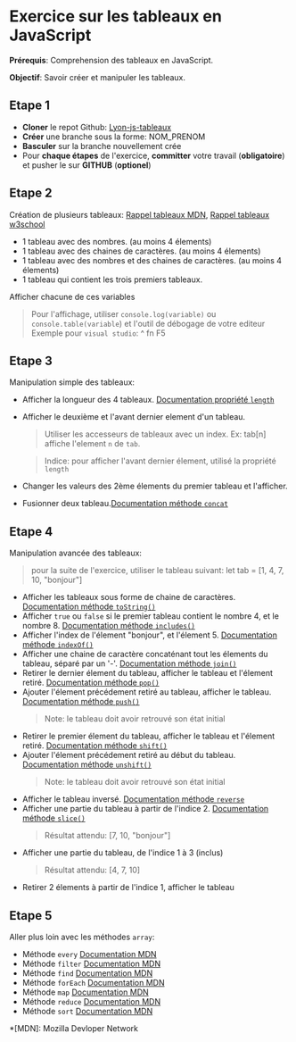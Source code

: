 # Exercice sur les tableaux en JavaScript

**Prérequis**: Comprehension des tableaux en JavaScript.

**Objectif**: Savoir créer et manipuler les tableaux.

## Etape 1

- **Cloner** le repot Github: [Lyon-js-tableaux](https://github.com/EdenSchoolFrance/Lyon-js-tableaux)
- **Créer** une branche sous la forme: NOM_PRENOM
- **Basculer** sur la branche nouvellement crée
- Pour **chaque étapes** de l'exercice, **committer** votre travail (**obligatoire**) et pusher le sur **GITHUB** (**optionel**)

## Etape 2

Création de plusieurs tableaux: [Rappel tableaux MDN](https://developer.mozilla.org/fr/docs/Web/JavaScript/Reference/Objets_globaux/Array), [Rappel tableaux w3school](https://www.w3schools.com/js/js_arrays.asp)

- 1 tableau avec des nombres. (au moins 4 élements)
- 1 tableau avec des chaines de caractères. (au moins 4 élements)
- 1 tableau avec des nombres et des chaines de caractères. (au moins 4 élements)
- 1 tableau qui contient les trois premiers tableaux.

Afficher chacune de ces variables 

> Pour l'affichage, utiliser `console.log(variable)` ou `console.table(variable`) et l'outil de débogage de votre editeur
> Exemple pour `visual studio`: ^ fn F5

## Etape 3

Manipulation simple des tableaux:

- Afficher la longueur des 4 tableaux. [Documentation propriété `length`](https://developer.mozilla.org/fr/docs/Web/JavaScript/Reference/Objets_globaux/Array/length)
- Afficher le deuxième et l'avant dernier element d'un tableau.
    > Utiliser les accesseurs de tableaux avec un index. Ex: tab[n] affiche l'element `n` de `tab`.

    > Indice: pour afficher l'avant dernier élement, utilisé la propriété `length`
- Changer les valeurs des 2ème élements du premier tableau et l'afficher.
- Fusionner deux tableau.[Documentation méthode `concat`](https://developer.mozilla.org/fr/docs/Web/JavaScript/Reference/Objets_globaux/Array/concat)

## Etape 4

Manipulation avancée des tableaux:

> pour la suite de l'exercice, utiliser le tableau suivant: let tab = [1, 4, 7, 10, "bonjour"]

- Afficher les tableaux sous forme de chaine de caractères. [Documentation méthode `toString()`](https://developer.mozilla.org/fr/docs/Web/JavaScript/Reference/Objets_globaux/Array/toString)
- Afficher `true` ou `false` si le premier tableau contient le nombre 4, et le nombre 8. [Documentation méthode `includes()`](https://developer.mozilla.org/fr/docs/Web/JavaScript/Reference/Objets_globaux/Array/includes)
- Afficher l'index de l'élement "bonjour", et l'élement 5. [Documentation méthode `indexOf()`](https://developer.mozilla.org/fr/docs/Web/JavaScript/Reference/Objets_globaux/Array/indexOf)
- Afficher une chaine de caractère concaténant tout les élements du tableau, séparé par un '-'. [Documentation méthode `join()`](https://developer.mozilla.org/fr/docs/Web/JavaScript/Reference/Objets_globaux/Array/join)
- Retirer le dernier élement du tableau, afficher le tableau et l'élement retiré. [Documentation méthode `pop()`](https://developer.mozilla.org/fr/docs/Web/JavaScript/Reference/Objets_globaux/Array/pop)
- Ajouter l'élement précédement retiré au tableau, afficher le tableau. [Documentation méthode `push()`](https://developer.mozilla.org/fr/docs/Web/JavaScript/Reference/Objets_globaux/Array/push)
    > Note: le tableau doit avoir retrouvé son état initial
- Retirer le premier élement du tableau, afficher le tableau et l'élement retiré. [Documentation méthode `shift()`](https://developer.mozilla.org/fr/docs/Web/JavaScript/Reference/Objets_globaux/Array/shift)
- Ajouter l'élement précédement retiré au début du tableau. [Documentation méthode `unshift()`](https://developer.mozilla.org/fr/docs/Web/JavaScript/Reference/Objets_globaux/Array/unshift)
    > Note: le tableau doit avoir retrouvé son état initial
- Afficher le tableau inversé. [Documentation méthode `reverse`](https://developer.mozilla.org/fr/docs/Web/JavaScript/Reference/Objets_globaux/Array/reverse)
- Afficher une partie du tableau à partir de l'indice 2. [Documentation méthode `slice()`](https://developer.mozilla.org/fr/docs/Web/JavaScript/Reference/Objets_globaux/Array/slice)
    > Résultat attendu: [7, 10, "bonjour"]
- Afficher une partie du tableau, de l'indice 1 à 3 (inclus)
    > Résultat attendu: [4, 7, 10]
- Retirer 2 élements  à partir de l'indice 1, afficher le tableau

## Etape 5

Aller plus loin avec les méthodes `array`: 

- Méthode `every` [Documentation MDN](https://developer.mozilla.org/fr/docs/Web/JavaScript/Reference/Objets_globaux/Array/every)
- Méthode `filter` [Documentation MDN](https://developer.mozilla.org/fr/docs/Web/JavaScript/Reference/Objets_globaux/Array/filter)
- Méthode `find` [Documentation MDN](https://developer.mozilla.org/fr/docs/Web/JavaScript/Reference/Objets_globaux/Array/find)
- Méthode `forEach` [Documentation MDN](https://developer.mozilla.org/fr/docs/Web/JavaScript/Reference/Objets_globaux/Array/forEach)
- Méthode `map` [Documentation MDN](https://developer.mozilla.org/fr/docs/Web/JavaScript/Reference/Objets_globaux/Array/map)
- Méthode `reduce` [Documentation MDN](https://developer.mozilla.org/fr/docs/Web/JavaScript/Reference/Objets_globaux/Array/reduce)
- Méthode `sort` [Documentation MDN](https://developer.mozilla.org/fr/docs/Web/JavaScript/Reference/Objets_globaux/Array/sort)


*[MDN]: Mozilla Devloper Network